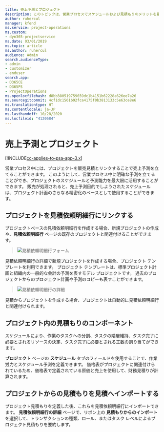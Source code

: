 ```yaml
---
title: 売上予測とプロジェクト
description: このトピックは、営業プロセスでスケジュールおよび見積もりのメリットを最大限に活用する方法について説明します。
author: ruhercul
manager: kfend
ms.service: project-operations
ms.custom:
- dyn365-projectservice
ms.date: 03/01/2019
ms.topic: article
ms.author: ruhercul
audience: Admin
search.audienceType:
- admin
- customizer
- enduser
search.app:
- D365CE
- D365PS
- ProjectOperations
ms.openlocfilehash: d8bb380519759659dc1b4151b62228a626ee7a26
ms.sourcegitcommit: 4cf1dc1561b92fca4175f0b3813133c5e63ce8e6
ms.translationtype: HT
ms.contentlocale: ja-JP
ms.lasthandoff: 10/28/2020
ms.locfileid: "4120684"
---
```

# <a name="sales-estimates-and-projects"></a>売上予測とプロジェクト

[!INCLUDE[cc-applies-to-psa-app-3.x](../includes/cc-applies-to-psa-app-3x.md)]

営業プロセス中には、プロジェクトを販売見積とリンクすることで売上予測を立てることができます。 このようにして、営業プロセス中に明確な予測を立てることができ、プロジェクトのスケジュールと予測能力を最大限に活用することができます。 販売が処理されると、売上予測目的でしようされたスケジュールは、プロジェクト計画のさらなる精密化のベースとして使用することができます。

## <a name="linking-a-project-to-a-quote-line"></a>プロジェクトを見積依頼明細行にリンクする

プロジェクトベースの見積依頼明細行を作成する場合、新規プロジェクトの作成や、**見積依頼明細行** ページの既存のプロジェクトと関連付けることができます。 

> ![見積依頼明細行フォーム](media/project-8.png)
 
見積依頼明細行の詳細で新規プロジェクトを作成する場合、プロジェクト テンプレートを利用できます。 プロジェクト テンプレートは、標準プロジェクト計画と組織内の一般的な会計の予測を表すモデル プロジェクトです。 過去のプロジェクトからのプロジェクト計画や予測のコピーも表すことができます。

> ![見積依頼明細行の詳細](media/project-9.png)
  
見積からプロジェクトを作成する場合、プロジェクトは自動的に見積依頼明細行と関連付けられます。

## <a name="components-of-estimates-in-a-project"></a>プロジェクト内の見積もりのコンポーネント

スケジュールにより、作業のタスクへの分割、タスクの階層維持、タスク完了に必要とされるリソースの決定、タスク完了に必要とされる工数の割り当てができます。

**プロジェクト** ページの **スケジュール** タブのフィールドを使用することで、作業労力とスケジュール予測を定義できます。 価格表がプロジェクトに関連付けられているため、価格表で定義されている原価と売上を使用して、財務見積りが計算されます。

## <a name="importing-estimates-from-a-project-into-a-quote"></a>プロジェクトからの見積もりを見積へインポートする

プロジェクト見積もりを定義した後、これらを見積依頼明細行にインポートできます。 **見積依頼明細行の詳細** ページで、リボン上の **見積もりからのインポート** を選択して、トランザクションの種類、ロール、またはタスク レベルによるプロジェクト見積もりを要約します。
